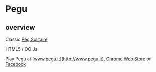 # Pegu



## overview
Classic [Peg Solitaire](http://en.wikipedia.org/wiki/Peg_solitaire)

HTML5 / OO Js. 


Play Pegu at [www.pegu.it](http://www.pegu.it), [Chrome Web Store](https://chrome.google.com/webstore/detail/pegu/mggghblnblmngnhfagclniodfhelaaif) or [Facebook](https://apps.facebook.com/pegu_game/)
